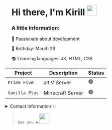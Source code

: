 <div style="padding-left: 20px;">
    <h1>Hi there, I'm Kirill <img src="https://github.com/blackcater/blackcater/raw/main/images/Hi.gif" height="32"/></h1>
  <h3>A little information:</h3>
        <p>🚀 Passionate about development</p>
        <p>🎂 Birthday: March 23</p>
        <p>📚 Learning languages: JS, HTML, CSS</p>
</div>

| Project | Description | Status |
| --- | --- | --- |
| `Prime Five` | alt:V Server | 🟢 |
| `Vanilla Plus` | Minecraft Server | 🟢 |

<details>

<summary> Contact information ✨️</summary>
<hr>
### Say Run / Kirill

Here is my discord: ``run_say``
<hr>
</details>

>  ``See you ❤️`` <img src="https://github.com/goforbg/telegram-emoji-gifs/blob/master/hour-glass.gif?raw=true" height="32"/>
